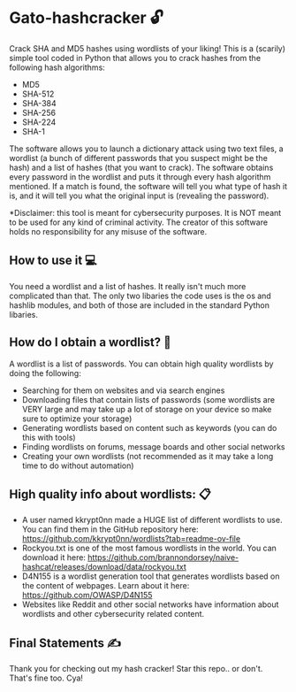# Gato-hashcracker 🔓

Crack SHA and MD5 hashes using wordlists of your liking! This is a (scarily) simple tool coded in Python that allows you to crack hashes from the following hash algorithms:

- MD5
- SHA-512
- SHA-384
- SHA-256
- SHA-224
- SHA-1

The software allows you to launch a dictionary attack using two text files, a wordlist (a bunch of different passwords that you suspect might be the hash) and a list of hashes (that you want to crack). The software obtains every password in the wordlist and puts it through every hash algorithm mentioned. If a match is found, the software will tell you what type of hash it is, and it will tell you what the original input is (revealing the password).

*Disclaimer: this tool is meant for cybersecurity purposes. It is NOT meant to be used for any kind of criminal activity. The creator of this software holds no responsibility for any misuse of the software.

## How to use it 💻

You need a wordlist and a list of hashes. It really isn't much more complicated than that. The only two libaries the code uses is the os and hashlib modules, and both of those are included in the standard Python libaries.

## How do I obtain a wordlist? 🧠

A wordlist is a list of passwords. You can obtain high quality wordlists by doing the following:

- Searching for them on websites and via search engines
- Downloading files that contain lists of passwords (some wordlists are VERY large and may take up a lot of storage on your device so make sure to optimize your storage)
- Generating wordlists based on content such as keywords (you can do this with tools)
- Finding wordlists on forums, message boards and other social networks
- Creating your own wordlists (not recommended as it may take a long time to do without automation)

## High quality info about wordlists: 📋

- A user named kkrypt0nn made a HUGE list of different wordlists to use. You can find them in the GitHub repository here: https://github.com/kkrypt0nn/wordlists?tab=readme-ov-file
- Rockyou.txt is one of the most famous wordlists in the world. You can download it here: https://github.com/brannondorsey/naive-hashcat/releases/download/data/rockyou.txt
- D4N155 is a wordlist generation tool that generates wordlists based on the content of webpages. Learn about it here: https://github.com/OWASP/D4N155
- Websites like Reddit and other social networks have information about wordlists and other cybersecurity related content.

## Final Statements ✍️

Thank you for checking out my hash cracker! Star this repo.. or don't. That's fine too. Cya!
